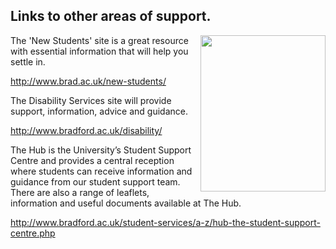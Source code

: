 ## Links to other areas of support.
<img src="images/survival_tip6.png" height="250px" width="200px" align="right"  />


The 'New Students' site is a great resource with essential information that will help you settle in.

<a href="http://www.brad.ac.uk/new-students" target="_blank">http://www.brad.ac.uk/new-students/</a>

The Disability Services site will provide support, information, advice and guidance.

<a href="http://www.bradford.ac.uk/disability/" target="_blank">http://www.bradford.ac.uk/disability/</a>

The Hub is the University’s Student Support Centre and provides a central reception where students can receive information and guidance from our student support team. There are also a range of leaflets, information and useful documents available at The Hub.

<a href="http://www.bradford.ac.uk/student-services/a-z/hub-the-student-support-centre.php" target="_blank">http://www.bradford.ac.uk/student-services/a-z/hub-the-student-support-centre.php</a>



